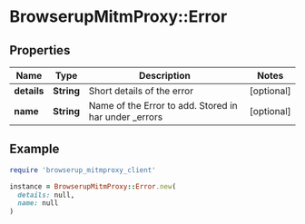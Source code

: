 # BrowserupMitmProxy::Error

## Properties

| Name | Type | Description | Notes |
| ---- | ---- | ----------- | ----- |
| **details** | **String** | Short details of the error | [optional] |
| **name** | **String** | Name of the Error to add. Stored in har under _errors | [optional] |

## Example

```ruby
require 'browserup_mitmproxy_client'

instance = BrowserupMitmProxy::Error.new(
  details: null,
  name: null
)
```

